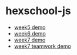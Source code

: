 # hexschool-js

* [week5 demo](https://bolaslien.github.io/hexschool-js/week5)
* [week6 demo](https://bolaslien.github.io/hexschool-js/week6)
* [week7 demo](https://bolaslien.github.io/hexschool-js/week7)
* [week7 teamwork demo](https://bolaslien.github.io/hexschool-js/week7_teamwork)